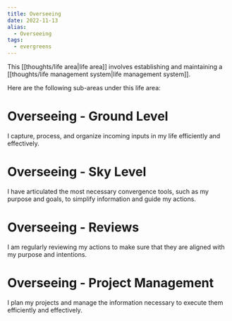 ```yaml
---
title: Overseeing
date: 2022-11-13
alias:
  - Overseeing
tags:
  - evergreens
---
```

This [[thoughts/life area|life area]] involves establishing and maintaining a [[thoughts/life management system|life management system]].

Here are the following sub-areas under this life area:

# Overseeing - Ground Level

I capture, process, and organize incoming inputs in my life efficiently and effectively.

# Overseeing - Sky Level

I have articulated the most necessary convergence tools, such as my purpose and goals, to simplify information and guide my actions.

# Overseeing - Reviews

I am regularly reviewing my actions to make sure that they are aligned with my purpose and intentions.

# Overseeing - Project Management

I plan my projects and manage the information necessary to execute them efficiently and effectively.